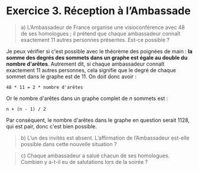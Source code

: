 # Exercice 3. Réception à l’Ambassade

>a) L’Ambassadeur de France organise une visioconférence avec 48 de ses homologues ; il prétend que chaque ambassadeur connaît exactement 11 autres personnes présentes. Est-ce possible ?

Je peux vérifier si c'est possible avec le théorème des poignées de main :
**la somme des degrés des sommets dans un graphe est égale au double du nombre d'arêtes**. Autrement dit, si chaque ambassadeur connaît exactement 11 autres personnes, cela signifie que le degré de chaque sommet dans le graphe est de 11.
On doit donc avoir :
```
48 * 11 = 2 * nombre d'arêtes
```
Or le nombre d'arêtes dans un graphe complet de *n* sommets est :
```
n × (n - 1) / 2
```
 Par conséquent, le nombre d'arêtes dans le graphe en question serait 1128, qui est pair, donc c'est bien possible.


>b) L’un des invités est absent. L’affirmation de l’Ambassadeur est-elle possible dans cette nouvelle situation ?



>c) Chaque ambassadeur a salué chacun de ses homologues. Combien y a-t-il eu de salutations lors de la soirée ?